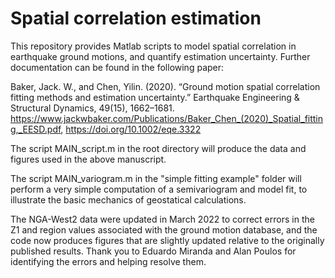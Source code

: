 # Spatial correlation estimation

This repository provides Matlab scripts to model spatial correlation in earthquake ground motions, and quantify estimation uncertainty. Further documentation can be found in the following paper:

Baker, Jack. W., and Chen, Yilin. (2020). “Ground motion spatial correlation fitting methods and estimation uncertainty.” Earthquake Engineering & Structural Dynamics, 49(15), 1662–1681. 
https://www.jackwbaker.com/Publications/Baker_Chen_(2020)_Spatial_fitting,_EESD.pdf, 
https://doi.org/10.1002/eqe.3322

The script MAIN_script.m in the root directory will produce the data and figures used in the above manuscript.

The script MAIN_variogram.m in the "simple fitting example" folder will perform a very simple computation of a semivariogram and model fit, to illustrate the basic mechanics of geostatical calculations.

The NGA-West2 data were updated in March 2022 to correct errors in the Z1 and region values associated with the ground motion database, and the code now produces figures that are slightly updated relative to the originally published results. Thank you to Eduardo Miranda and Alan Poulos for identifying the errors and helping resolve them.
